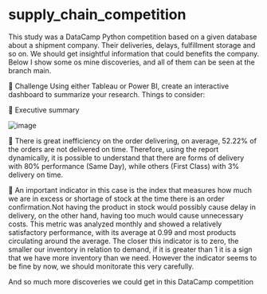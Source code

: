 # supply_chain_competition

This study was a DataCamp Python competition based on a given database about a shipment company. Their deliveries, delays, fulfillment storage and so on. 
We should get insightful information that could benefits the company. Below I show some os mine discoveries, and all of them can be seen at the branch main. 


💪 Challenge
Using either Tableau or Power BI, create an interactive dashboard to summarize your research. Things to consider:

🧾 Executive summary

![image](https://github.com/victortaouil/supply_chain_competition/assets/119637079/34e298c7-4ec0-47cf-9321-aee30552293e)


🛑 There is great inefficiency on the order delivering, on average, 52.22% of the orders are not delivered on time. Therefore, using the report dynamically, it is possible to understand that there are forms of delivery with 80% performance (Same Day), while others (First Class) with 3% delivery on time.

🛑 An important indicator in this case is the index that measures how much we are in excess or shortage of stock at the time there is an order confirmation.Not having the product in stock would possibly cause delay in delivery, on the other hand, having too much would cause unnecessary costs. This metric was analyzed monthly and showed a relatively satisfactory performance, with its average at 0.99 and most products circulating around the average. The closer this indicator is to zero, the smaller our inventory in relation to demand, if it is greater than 1 it is a sign that we have more inventory than we need. However the indicator seems to be fine by now, we should monitorate this very carefully.

And so much more discoveries we could get in this DataCamp competition
